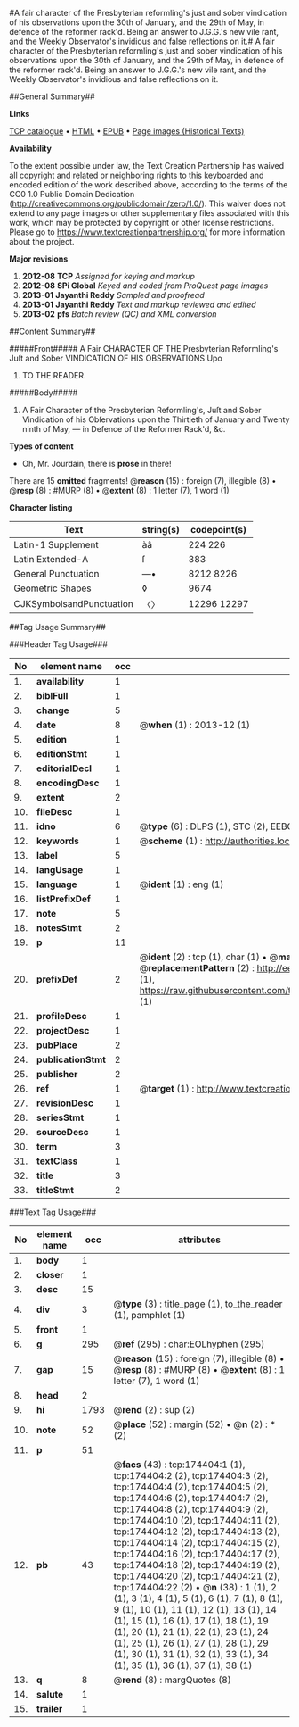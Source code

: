 #A fair character of the Presbyterian reformling's just and sober vindication of his observations upon the 30th of January, and the 29th of May, in defence of the reformer rack'd. Being an answer to J.G.G.'s new vile rant, and the Weekly Observator's invidious and false reflections on it.#
A fair character of the Presbyterian reformling's just and sober vindication of his observations upon the 30th of January, and the 29th of May, in defence of the reformer rack'd. Being an answer to J.G.G.'s new vile rant, and the Weekly Observator's invidious and false reflections on it.

##General Summary##

**Links**

[TCP catalogue](http://www.ota.ox.ac.uk/tcp/)  • 
[HTML](http://tei.it.ox.ac.uk/tcp/Texts-HTML/free/B03/B03455.html)  • 
[EPUB](http://tei.it.ox.ac.uk/tcp/Texts-EPUB/free/B03/B03455.epub) • 
[Page images (Historical Texts)](https://historicaltexts.jisc.ac.uk/eebo-47012435e)

**Availability**

To the extent possible under law, the Text Creation Partnership has waived all copyright and related or neighboring rights to this keyboarded and encoded edition of the work described above, according to the terms of the CC0 1.0 Public Domain Dedication (http://creativecommons.org/publicdomain/zero/1.0/). This waiver does not extend to any page images or other supplementary files associated with this work, which may be protected by copyright or other license restrictions. Please go to https://www.textcreationpartnership.org/ for more information about the project.

**Major revisions**

1. __2012-08__ __TCP__ *Assigned for keying and markup*
1. __2012-08__ __SPi Global__ *Keyed and coded from ProQuest page images*
1. __2013-01__ __Jayanthi Reddy__ *Sampled and proofread*
1. __2013-01__ __Jayanthi Reddy__ *Text and markup reviewed and edited*
1. __2013-02__ __pfs__ *Batch review (QC) and XML conversion*

##Content Summary##

#####Front#####
A Fair CHARACTER OF THE Presbyterian Reformling's Juſt and Sober VINDICATION OF HIS OBSERVATIONS Upo
1. TO THE READER.

#####Body#####

1. A Fair Character of the Presbyterian Reformling's, Juſt and Sober Vindication of his Obſervations upon the Thirtieth of January and Twenty ninth of May, — in Defence of the Reformer Rack'd, &c.

**Types of content**

  * Oh, Mr. Jourdain, there is **prose** in there!

There are 15 **omitted** fragments! 
 @__reason__ (15) : foreign (7), illegible (8)  •  @__resp__ (8) : #MURP (8)  •  @__extent__ (8) : 1 letter (7), 1 word (1)

**Character listing**


|Text|string(s)|codepoint(s)|
|---|---|---|
|Latin-1 Supplement|àâ|224 226|
|Latin Extended-A|ſ|383|
|General Punctuation|—•|8212 8226|
|Geometric Shapes|◊|9674|
|CJKSymbolsandPunctuation|〈〉|12296 12297|

##Tag Usage Summary##

###Header Tag Usage###

|No|element name|occ|attributes|
|---|---|---|---|
|1.|__availability__|1||
|2.|__biblFull__|1||
|3.|__change__|5||
|4.|__date__|8| @__when__ (1) : 2013-12 (1)|
|5.|__edition__|1||
|6.|__editionStmt__|1||
|7.|__editorialDecl__|1||
|8.|__encodingDesc__|1||
|9.|__extent__|2||
|10.|__fileDesc__|1||
|11.|__idno__|6| @__type__ (6) : DLPS (1), STC (2), EEBO-CITATION (1), OCLC (1), VID (1)|
|12.|__keywords__|1| @__scheme__ (1) : http://authorities.loc.gov/ (1)|
|13.|__label__|5||
|14.|__langUsage__|1||
|15.|__language__|1| @__ident__ (1) : eng (1)|
|16.|__listPrefixDef__|1||
|17.|__note__|5||
|18.|__notesStmt__|2||
|19.|__p__|11||
|20.|__prefixDef__|2| @__ident__ (2) : tcp (1), char (1)  •  @__matchPattern__ (2) : ([0-9\-]+):([0-9IVX]+) (1), (.+) (1)  •  @__replacementPattern__ (2) : http://eebo.chadwyck.com/downloadtiff?vid=$1&page=$2 (1), https://raw.githubusercontent.com/textcreationpartnership/Texts/master/tcpchars.xml#$1 (1)|
|21.|__profileDesc__|1||
|22.|__projectDesc__|1||
|23.|__pubPlace__|2||
|24.|__publicationStmt__|2||
|25.|__publisher__|2||
|26.|__ref__|1| @__target__ (1) : http://www.textcreationpartnership.org/docs/. (1)|
|27.|__revisionDesc__|1||
|28.|__seriesStmt__|1||
|29.|__sourceDesc__|1||
|30.|__term__|3||
|31.|__textClass__|1||
|32.|__title__|3||
|33.|__titleStmt__|2||


###Text Tag Usage###

|No|element name|occ|attributes|
|---|---|---|---|
|1.|__body__|1||
|2.|__closer__|1||
|3.|__desc__|15||
|4.|__div__|3| @__type__ (3) : title_page (1), to_the_reader (1), pamphlet (1)|
|5.|__front__|1||
|6.|__g__|295| @__ref__ (295) : char:EOLhyphen (295)|
|7.|__gap__|15| @__reason__ (15) : foreign (7), illegible (8)  •  @__resp__ (8) : #MURP (8)  •  @__extent__ (8) : 1 letter (7), 1 word (1)|
|8.|__head__|2||
|9.|__hi__|1793| @__rend__ (2) : sup (2)|
|10.|__note__|52| @__place__ (52) : margin (52)  •  @__n__ (2) : * (2)|
|11.|__p__|51||
|12.|__pb__|43| @__facs__ (43) : tcp:174404:1 (1), tcp:174404:2 (2), tcp:174404:3 (2), tcp:174404:4 (2), tcp:174404:5 (2), tcp:174404:6 (2), tcp:174404:7 (2), tcp:174404:8 (2), tcp:174404:9 (2), tcp:174404:10 (2), tcp:174404:11 (2), tcp:174404:12 (2), tcp:174404:13 (2), tcp:174404:14 (2), tcp:174404:15 (2), tcp:174404:16 (2), tcp:174404:17 (2), tcp:174404:18 (2), tcp:174404:19 (2), tcp:174404:20 (2), tcp:174404:21 (2), tcp:174404:22 (2)  •  @__n__ (38) : 1 (1), 2 (1), 3 (1), 4 (1), 5 (1), 6 (1), 7 (1), 8 (1), 9 (1), 10 (1), 11 (1), 12 (1), 13 (1), 14 (1), 15 (1), 16 (1), 17 (1), 18 (1), 19 (1), 20 (1), 21 (1), 22 (1), 23 (1), 24 (1), 25 (1), 26 (1), 27 (1), 28 (1), 29 (1), 30 (1), 31 (1), 32 (1), 33 (1), 34 (1), 35 (1), 36 (1), 37 (1), 38 (1)|
|13.|__q__|8| @__rend__ (8) : margQuotes (8)|
|14.|__salute__|1||
|15.|__trailer__|1||
